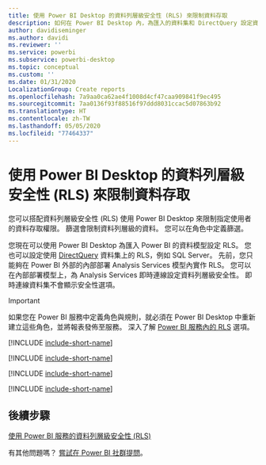```yaml
---
title: 使用 Power BI Desktop 的資料列層級安全性 (RLS) 來限制資料存取
description: 如何在 Power BI Desktop 內，為匯入的資料集和 DirectQuery 設定資料列層級安全性。
author: davidiseminger
ms.author: davidi
ms.reviewer: ''
ms.service: powerbi
ms.subservice: powerbi-desktop
ms.topic: conceptual
ms.custom: ''
ms.date: 01/31/2020
LocalizationGroup: Create reports
ms.openlocfilehash: 7a9aa0ca62ae4f1008d4cf47caa909841f9ec495
ms.sourcegitcommit: 7aa0136f93f88516f97ddd8031ccac5d07863b92
ms.translationtype: HT
ms.contentlocale: zh-TW
ms.lasthandoff: 05/05/2020
ms.locfileid: "77464337"
---
```

# <a name="restrict-data-access-with-row-level-security-rls-for-power-bi-desktop"></a>使用 Power BI Desktop 的資料列層級安全性 (RLS) 來限制資料存取

您可以搭配資料列層級安全性 (RLS) 使用 Power BI Desktop 來限制指定使用者的資料存取權限。 篩選會限制資料列層級的資料。 您可以在角色中定義篩選。

您現在可以使用 Power BI Desktop 為匯入 Power BI 的資料模型設定 RLS。 您也可以設定使用 [DirectQuery](desktop-use-directquery.md) 資料集上的 RLS，例如 SQL Server。 先前，您只能夠在 Power BI 外部的內部部署 Analysis Services 模型內實作 RLS。 您可以在內部部署模型上，為 Analysis Services 即時連線設定資料列層級安全性。 即時連線資料集不會顯示安全性選項。

> [!IMPORTANT]
> 如果您在 Power BI 服務中定義角色與規則，就必須在 Power BI Desktop 中重新建立這些角色，並將報表發佈至服務。 深入了解 [Power BI 服務內的 RLS](service-admin-rls.md) 選項。

[!INCLUDE [include-short-name](./includes/rls-desktop-define-roles.md)]

[!INCLUDE [include-short-name](./includes/rls-desktop-view-as-roles.md)]

[!INCLUDE [include-short-name](./includes/rls-limitations.md)]

[!INCLUDE [include-short-name](./includes/rls-faq.md)]

## <a name="next-steps"></a>後續步驟

[使用 Power BI 服務的資料列層級安全性 (RLS)](service-admin-rls.md)  

有其他問題嗎？ [嘗試在 Power BI 社群提問](https://community.powerbi.com/)。